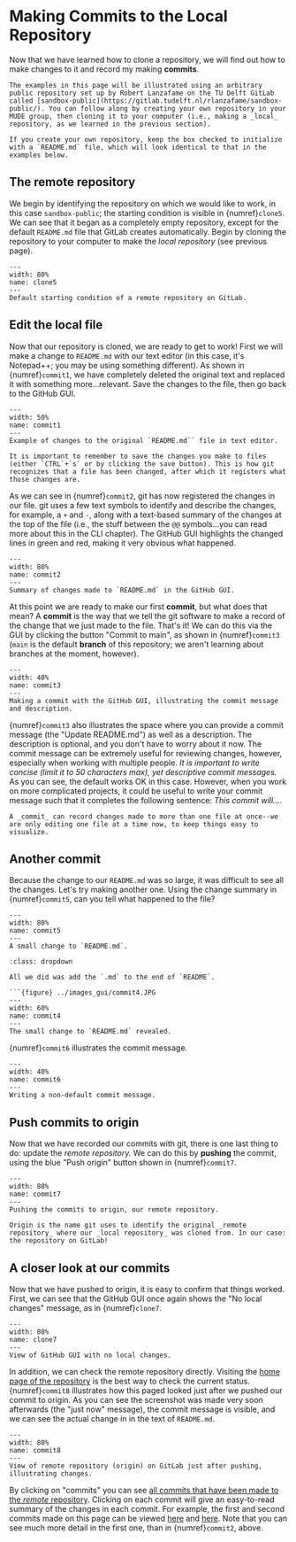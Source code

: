 # Making Commits to the Local Repository

Now that we have learned how to clone a repository, we will find out how to make changes to it and record my making **commits**.

```{note}
The examples in this page will be illustrated using an arbitrary public repository set up by Robert Lanzafame on the TU Delft GitLab called [sandbox-public](https://gitlab.tudelft.nl/rlanzafame/sandbox-public/). You can follow along by creating your own repository in your MUDE group, then cloning it to your computer (i.e., making a _local_ repository, as we learned in the previous section).

If you create your own repository, keep the box checked to initialize with a `README.md` file, which will look identical to that in the examples below.
```

## The remote repository

We begin by identifying the repository on which we would like to work, in this case `sandbox-public`; the starting condition is visible in {numref}`clone5`. We can see that it began as a completely empty repository, except for the default `README.md` file that GitLab creates automatically. Begin by cloning the repository to your computer to make the _local repository_ (see previous page).

```{figure} ../images_gui/clone1.JPG
---
width: 80%
name: clone5
---
Default starting condition of a remote repository on GitLab.
```

## Edit the local file

Now that our repository is cloned, we are ready to get to work! First we will make a change to `README.md` with our text editor (in this case, it's Notepad++; you may be using something different). As shown in {numref}`commit1`, we have completely deleted the original text and replaced it with something more...relevant. Save the changes to the file, then go back to the GitHub GUI.

```{figure} ../images_gui/commit1.JPG
---
width: 50%
name: commit1
---
Example of changes to the original `README.md`` file in text editor.
```

```{admonition} Don't forget to save changes!
It is important to remember to save the changes you make to files (either `CTRL`+`s` or by clicking the save button). This is how git recognizes that a file has been changed, after which it registers what those changes are.
```

As we can see in {numref}`commit2`, git has now registered the changes in our file. git uses a few text symbols to identify and describe the changes, for example, a `+` and `-`, along with a text-based summary of the changes at the top of the file (i.e., the stuff between the `@@` symbols...you can read more about this in the CLI chapter). The GitHub GUI highlights the changed lines in green and red, making it very obvious what happened.

```{figure} ../images_gui/commit2.JPG
---
width: 80%
name: commit2
---
Summary of changes made to `README.md` in the GitHub GUI.
```

At this point we are ready to make our first **commit**, but what does that mean? A **commit** is the way that we tell the git software to make a record of the change that we just made to the file. That's it! We can do this via the GUI by clicking the button "Commit to main", as shown in {numref}`commit3` (`main` is the default **branch** of this repository; we aren't learning about branches at the moment, however).

```{figure} ../images_gui/commit3.JPG
---
width: 40%
name: commit3
---
Making a commit with the GitHub GUI, illustrating the commit message and description.
```

{numref}`commit3` also illustrates the space where you can provide a commit message (the "Update README.md") as well as a description. The description is optional, and you don't have to worry about it now. The commit message can be extremely useful for reviewing changes, however, especially when working with multiple people. *It is important to write concise (limit it to 50 characters max), yet descriptive commit messages.* As you can see, the default works OK in this case. However, when you work on more complicated projects, it could be useful to write your commit message such that it completes the following sentence: _This commit will..._.

```{note}
A _commit_ can record changes made to more than one file at once--we are only editing one file at a time now, to keep things easy to visualize.
```

## Another commit

Because the change to our `README.md` was so large, it was difficult to see all the changes. Let's try making another one. Using the change summary in {numref}`commit5`, can you tell what happened to the file?

```{figure} ../images_gui/commit5.JPG
---
width: 80%
name: commit5
---
A small change to `README.md`.
```

```{admonition} See the change here
:class: dropdown

All we did was add the `.md` to the end of `README`.

```{figure} ../images_gui/commit4.JPG
---
width: 60%
name: commit4
---
The small change to `README.md` revealed.
```

{numref}`commit6` illustrates the commit message.

```{figure} ../images_gui/commit6.JPG
---
width: 40%
name: commit6
---
Writing a non-default commit message.
```

## Push commits to origin

Now that we have recorded our commits with git, there is one last thing to do: update the _remote repository._ We can do this by **pushing** the commit, using the blue "Push origin" button shown in {numref}`commit7`.

```{figure} ../images_gui/commit7.JPG
---
width: 80%
name: commit7
---
Pushing the commits to origin, our remote repository.
```

```{admonition} What is "origin?"
Origin is the name git uses to identify the original _remote repository_ where our _local repository_ was cloned from. In our case: the repository on GitLab!
```

## A closer look at our commits

Now that we have pushed to origin, it is easy to confirm that things worked. First, we can see that the GitHub GUI once again shows the "No local changes" message, as in {numref}`clone7`.

```{figure} ../images_gui/clone7.JPG
---
width: 80%
name: clone7
---
View of GitHub GUI with no local changes.
```

In addition, we can check the remote repository directly. Visiting the [home page of the repository](https://gitlab.tudelft.nl/rlanzafame/sandbox-public/) is the best way to check the current status. {numref}`commit8` illustrates how this paged looked just after we pushed our commit to origin. As you can see the screenshot was made very soon afterwards (the "just now" message), the commit message is visible, and we can see the actual change in in the text of `README.md`.

```{figure} ../images_gui/commit8.JPG
---
width: 80%
name: commit8
---
View of remote repository (origin) on GitLab just after pushing, illustrating changes.
```


By clicking on "commits" you can see [all commits that have been made to the _remote_ repository](https://gitlab.tudelft.nl/rlanzafame/sandbox-public/-/commits/main). Clicking on each commit will give an easy-to-read summary of the changes in each commit. For example, the first and second commits made on this page can be viewed [here](https://gitlab.tudelft.nl/rlanzafame/sandbox-public/-/commit/10a26cf3f0e6bbbfe2d683c7759bcaef7f0b0037) and [here](https://gitlab.tudelft.nl/rlanzafame/sandbox-public/-/commit/a7fb565d727a9a59d2bb0d9eeb12b31eef8840ba). Note that you can see much more detail in the first one, than in {numref}`commit2`, above.